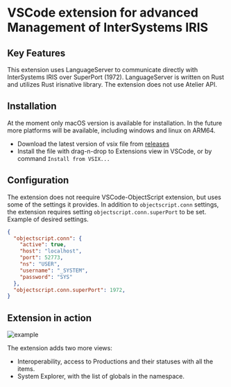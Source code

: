 # VSCode extension for advanced Management of InterSystems IRIS

## Key Features

This extension uses LanguageServer to communicate directly with InterSystems IRIS over SuperPort (1972). LanguageServer is written on Rust and utilizes Rust irisnative library. The extension does not use Atelier API.

## Installation

At the moment only macOS version is available for installation. In the future more platforms will be available, including windows and linux on ARM64.

- Download the latest version of vsix file from [releases](https://github.com/daimor/vscode-intersystems-iris/releases)
- Install the file with drag-n-drop to Extensions view in VSCode, or by command `Install from VSIX...`

## Configuration

The extension does not reequire VSCode-ObjectScript extension, but uses some of the settings it provides. In addition to `objectscript.conn` settings, the extension requires setting `objectscript.conn.superPort` to be set. Example of desired settings.

```JSON
{
  "objectscript.conn": {
    "active": true,
    "host": "localhost",
    "port": 52773,
    "ns": "USER",
    "username": "_SYSTEM",
    "password": "SYS"
  },
  "objectscript.conn.superPort": 1972,
}
```

## Extension in action

![example](https://raw.githubusercontent.com/daimor/vscode-intersystems-iris/main/images/screenshot.png)

The extension adds two more views:

- Interoperability, access to Productions and their statuses with all the items.
- System Explorer, with the list of globals in the namespace.
